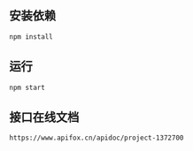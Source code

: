 ## 安装依赖
```markdown
npm install
```
## 运行
```markdown
npm start
```
## 接口在线文档
`https://www.apifox.cn/apidoc/project-1372700`